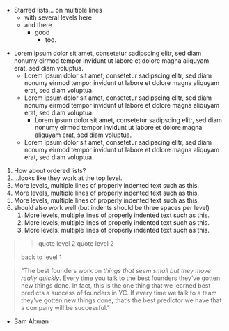 * Starred lists...
  on multiple lines
  * with several levels here
  * and there
    * good
      * too.

- Lorem ipsum dolor sit amet, consetetur sadipscing elitr, sed diam nonumy
  eirmod tempor invidunt ut labore et dolore magna aliquyam erat, sed diam
  voluptua.
  - Lorem ipsum dolor sit amet, consetetur sadipscing elitr, sed diam nonumy
    eirmod tempor invidunt ut labore et dolore magna aliquyam erat, sed diam
    voluptua.
  - Lorem ipsum dolor sit amet, consetetur sadipscing elitr, sed diam nonumy
    eirmod tempor invidunt ut labore et dolore magna aliquyam erat, sed diam
    voluptua.
    - Lorem ipsum dolor sit amet, consetetur sadipscing elitr, sed diam nonumy
      eirmod tempor invidunt ut labore et dolore magna aliquyam erat, sed diam
      voluptua.
  - Lorem ipsum dolor sit amet, consetetur sadipscing elitr, sed diam nonumy
    eirmod tempor invidunt ut labore et dolore magna aliquyam erat, sed diam
    voluptua.

1. How about ordered lists?
2. ...looks like they work at the top level.
  1. More levels, multiple lines of properly indented text
     such as this.
  2. More levels, multiple lines of properly indented text
     such as this.
  3. More levels, multiple lines of properly indented text
     such as this.
3. should also work well (but indents should be three spaces per level)
   1. More levels, multiple lines of properly indented text
      such as this.
   2. More levels, multiple lines of properly indented text
      such as this.
   3. More levels, multiple lines of properly indented text
      such as this.

> > quote level 2
> > quote level 2
>
> back to level 1

> "The best founders work on *things that seem small but they move really
  quickly*. Every time you talk to the best founders they’ve gotten new things
  done. In fact, this is the one thing that we learned best predicts a success
  of founders in YC. If every time we talk to a team they’ve gotten new things
  done, that’s the best predictor we have that a company will be successful."
  - Sam Altman
